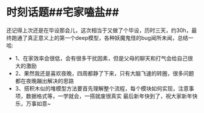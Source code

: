 # 时刻话题##宅家嗑盐##

还记得上次还是在毕设那会儿，这次相当于又做了个毕设，历时三天，约30h，最终跑通了真正意义上的第一个deep模型，各种妖魔鬼怪的bug闻所未闻，总结一哈:

* 1、在家效率会很低，会有很多干扰因素，但是父母的聊天和打气会给自己很大的激励
* 2、果然我还是喜欢夜晚，四周都静了下来，只有大脑飞速的转圈，很多问题都在夜晚蹦出解决的思路
* 3、搭积木似的堆模型方法要首先理解整个流程，每个模块如何实现，注意事项，数据格式等，一学就会，一搭就废很真实
  最后新年快到了，祝大家新年快乐，万事如意~

